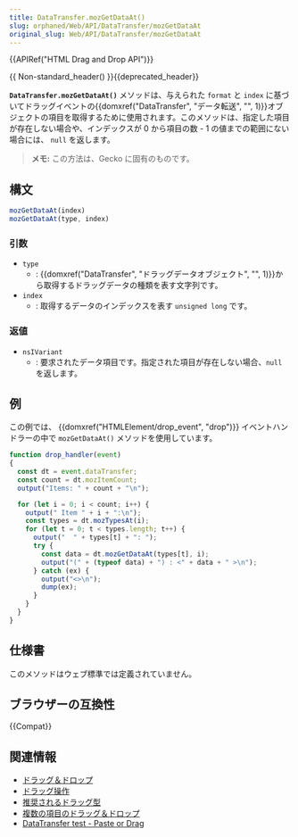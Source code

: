```yaml
---
title: DataTransfer.mozGetDataAt()
slug: orphaned/Web/API/DataTransfer/mozGetDataAt
original_slug: Web/API/DataTransfer/mozGetDataAt
---
```


{{APIRef("HTML Drag and Drop API")}}

{{ Non-standard_header() }}{{deprecated_header}}

**`DataTransfer.mozGetDataAt()`** メソッドは、与えられた `format` と `index` に基づいてドラッグイベントの{{domxref("DataTransfer", "データ転送", "", 1)}}オブジェクトの項目を取得するために使用されます。このメソッドは、指定した項目が存在しない場合や、インデックスが 0 から項目の数 - 1 の値までの範囲にない場合には、 `null` を返します。

> **メモ:** この方法は、Gecko に固有のものです。

## 構文

```js
mozGetDataAt(index)
mozGetDataAt(type, index)
```

### 引数

- `type`
  - : {{domxref("DataTransfer", "ドラッグデータオブジェクト", "", 1)}}から取得するドラッグデータの種類を表す文字列です。
- `index`
  - : 取得するデータのインデックスを表す `unsigned long` です。

### 返値

- `nsIVariant`
  - : 要求されたデータ項目です。指定された項目が存在しない場合、`null` を返します。

## 例

この例では、 {{domxref("HTMLElement/drop_event", "drop")}} イベントハンドラーの中で `mozGetDataAt()` メソッドを使用しています。

```js
function drop_handler(event)
{
  const dt = event.dataTransfer;
  const count = dt.mozItemCount;
  output("Items: " + count + "\n");

  for (let i = 0; i < count; i++) {
    output(" Item " + i + ":\n");
    const types = dt.mozTypesAt(i);
    for (let t = 0; t < types.length; t++) {
      output("  " + types[t] + ": ");
      try {
        const data = dt.mozGetDataAt(types[t], i);
        output("(" + (typeof data) + ") : <" + data + " >\n");
      } catch (ex) {
        output("<>\n");
        dump(ex);
      }
    }
  }
}
```

## 仕様書

このメソッドはウェブ標準では定義されていません。

## ブラウザーの互換性

{{Compat}}

## 関連情報

- [ドラッグ＆ドロップ](/ja/docs/Web/API/HTML_Drag_and_Drop_API)
- [ドラッグ操作](/ja/docs/Web/API/HTML_Drag_and_Drop_API/Drag_operations)
- [推奨されるドラッグ型](/ja/docs/Web/API/HTML_Drag_and_Drop_API/Recommended_drag_types)
- [複数の項目のドラッグ＆ドロップ](/ja/docs/Web/API/HTML_Drag_and_Drop_API/Multiple_items)
- [DataTransfer test - Paste or Drag](https://codepen.io/tech_query/pen/MqGgap)

